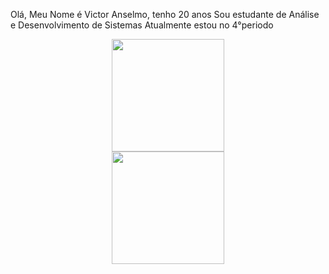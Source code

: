 Olá, Meu Nome é Victor Anselmo, tenho 20 anos
Sou estudante de Análise e Desenvolvimento de Sistemas
Atualmente estou no 4°periodo




<div align="center">
  <a href="https://github.com/VictorAnselmo/Victor">
  <img height="180em" src="https://github-readme-stats.vercel.app/api?username=VictorAnselmo&show_icons=true&theme=highcontrast&include_all_commits=true&count_private=true"/> <br>
  <img height="180em" src="https://github-readme-stats.vercel.app/api/top-langs/?username=VictorAnselmo&layout=compact&langs_count=7&theme=highcontrast"/>
</div>

##

